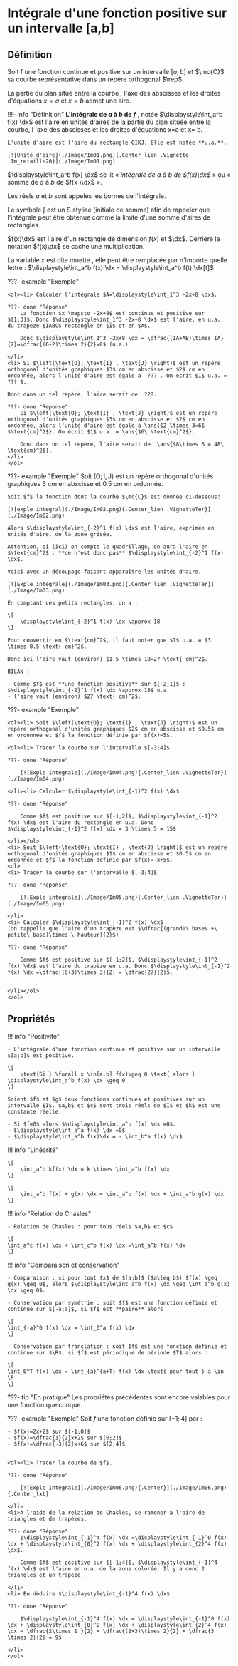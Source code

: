 # Intégrale d'une fonction positive sur un intervalle [a,b]

## Définition

Soit f une fonction continue et positive sur un intervalle $[a,b]$ et $\mc{C}$ sa courbe représentative dans un repère orthogonal $\rep$.

La partie du plan situé entre la courbe , l'axe des abscisses et les droites d'équations $x=a$ et $x= b$ admet une aire.

!!!- info "Définition"
    **L'intégrale de $a$ à $b$ de $f$** , notée $\displaystyle\int_a^b f(x) \dx$ est l'aire en unités d'aires de la partie du plan située entre la courbe, l 'axe des abscisses et les droites d'équations x=a et x= b.
    
    L'unité d'aire est l'aire du rectangle OIKJ. Elle est notée **u.a.**.

    [![Unité d'aire](./Image/Im01.png){.Center_lien .Vignette .Im_retaille20}](./Image/Im01.png)

 $\displaystyle\int_a^b f(x) \dx$ se lit &laquo; *intégrale de $a$ à $b$ de $f(x)\dx$* &raquo; ou &laquo; somme de $a$ à $b$ de $f(x )\dx$ &raquo;.
 
Les réels $a$ et $b$ sont appelés les bornes de l'intégrale.

Le symbole $\displaystyle\int$ est un S stylisé (initiale de somme) afin de rappeler que l'intégrale peut être obtenue comme la limite d'une somme d'aires de rectangles.

$f(x)\dx$ est l'aire d'un rectangle de dimension $f(x)$ et $\dx$. Derrière la notation $f(x)\dx$ se cache une multiplication.

La variable $x$ est dite muette , elle peut être remplacée par n'importe quelle lettre : $\displaystyle\int_a^b f(x) \dx = \displaystyle\int_a^b f(t) \dx[t]$

???- example "Exemple"
	
	<ol><li> Calculer l'intégrale $A=\displaystyle\int_1^3 -2x+8 \dx$.
 
    ???- done "Réponse"
		La fonction $x \mapsto -2x+8$ est continue et positive sur $[1;3]$. Donc $\displaystyle\int_1^3 -2x+8 \dx$ est l'aire, en u.a., du trapèze $IABC$ rectangle en $I$ et en $A$.
		
		Donc $\displaystyle\int_1^3 -2x+8 \dx = \dfrac{(IA+AB)\times IA}{2}=\dfrac{(6+2)\times 2}{2}=8$ (u.a.)
 
	</li>
	<li> Si $\left(\text{O}; \text{I} , \text{J} \right)$ est un repère orthogonal d'unités graphiques $3$ cm en abscisse et $2$ cm en ordonnée, alors l'unité d'aire est égale à  ??? . On écrit $1$ u.a. =  ??? $.
	
	Donc dans un tel repère, l'aire serait de  ???. 

	???- done "Reponse"
		Si $\left(\text{O}; \text{I} , \text{J} \right)$ est un repère orthogonal d'unités graphiques $3$ cm en abscisse et $2$ cm en ordonnée, alors l'unité d'aire est égale à \ans{$2 \times 3=6$ $\text{cm}^2$}. On écrit $1$ u.a. = \ans{$6\ \text{cm}^2$}.
	
		Donc dans un tel repère, l'aire serait de  \ans{$8\times 6 = 48\ \text{cm}^2$}. 
	</li>
	</ol>


???- example "Exemple"
	Soit $\left(\text{O}; \text{I} , \text{J} \right)$ est un repère orthogonal d'unités graphiques $3$ cm en abscisse et $0.5$ cm en ordonnée.

	Soit $f$ la fonction dont la courbe $\mc{C}$ est donnée ci-dessous:

	[![exple integral](./Image/Im02.png){.Center_lien .VignetteTer}](./Image/Im02.png)

	Alors $\displaystyle\int_{-2}^1 f(x) \dx$ est l'aire, exprimée en unités d'aire, de la zone grisée.
	
	Attention, si (ici) on compte le quadrillage, on aura l'aire en $\text{cm}^2$ : **ce n'est donc pas** $\displaystyle\int_{-2}^1 f(x) \dx$.

	Voici avec un découpage faisant apparaître les unités d'aire.

	[![Exple integrale](./Image/Im03.png){.Center_lien .VignetteTer}](./Image/Im03.png)

	En comptant ces petits rectangles, on a :

	\[ 
		\displaystyle\int_{-2}^1 f(x) \dx \approx 18 
	\]

	Pour convertir en $\text{cm}^2$, il faut noter que $1$ u.a. = $3 \times 0.5 \text{ cm}^2$.
	
	Donc ici l'aire vaut (environ) $1.5 \times 18=27 \text{ cm}^2$.

	BILAN : 
	
	- Comme $f$ est **une fonction positive** sur $[-2;1]$ : $\displaystyle\int_{-2}^1 f(x) \dx \approx 18$ u.a.
	- l'aire vaut (environ) $27 \text{ cm}^2$.
 
 

???- example "Exemple"

	<ol><li> Soit $\left(\text{O}; \text{I} , \text{J} \right)$ est un repère orthogonal d'unités graphiques $2$ cm en abscisse et $0.5$ cm en ordonnée et $f$ la fonction définie par $f(x)=5$.

	<ol><li> Tracer la courbe sur l'intervalle $[-3;4]$
    
	???- done "Réponse"

		[![Exple integrale](./Image/Im04.png){.Center_lien .VignetteTer}](./Image/Im04.png)
 
	</li><li> Calculer $\displaystyle\int_{-1}^2 f(x) \dx$
    
	???- done "Réponse"

		Comme $f$ est positive sur $[-1;2]$, $\displaystyle\int_{-1}^2 f(x) \dx$ est l'aire du rectangle en u.a. Donc $\displaystyle\int_{-1}^2 f(x) \dx = 3 \times 5 = 15$
 
	</li></ol>
	<li> Soit $\left(\text{O}; \text{I} , \text{J} \right)$ est un repère orthogonal d'unités graphiques $1$ cm en abscisse et $0.5$ cm en ordonnée et $f$ la fonction définie par $f(x)=-x+5$.
	<ol>
	<li> Tracer la courbe sur l'intervalle $[-3;4]$
    
	???- done "Réponse"

		[![Exple integrale](./Image/Im05.png){.Center_lien .VignetteTer}](./Image/Im05.png)
 
	</li>
	<li> Calculer $\displaystyle\int_{-1}^2 f(x) \dx$ 
	(on rappelle que l'aire d'un trapèze est $\dfrac{(grande\ base\ +\ petite\ base)\times \ hauteur}{2}$)
    
	???- done "Réponse"

		Comme $f$ est positive sur $[-1;2]$, $\displaystyle\int_{-1}^2 f(x) \dx$ est l'aire du trapèze en u.a. Donc $\displaystyle\int_{-1}^2 f(x) \dx =\dfrac{(6+3)\times 3}{2} = \dfrac{27}{2}$.
 

	</li></ol>
	</ol>

 

## Propriétés

!!! info "Positivité"

	- L'intégrale d'une fonction continue et positive sur un intervalle $[a;b]$ est positive.

	\[ 
		\text{Si } \forall x \in[a;b] f(x)\geq 0 \text{ alors } \displaystyle\int_a^b f(x) \dx \geq 0  
	\]

	Soient $f$ et $g$ deux fonctions continues et positives sur un intervalle $I$. $a,b$ et $c$ sont trois réels de $I$ et $k$ est une constante réelle.

    - Si $f=0$ alors $\displaystyle\int_a^b f(x) \dx =0$. 
    - $\displaystyle\int_a^a f(x) \dx =0$
    - $\displaystyle\int_a^b f(x)\dx = - \int_b^a f(x) \dx$

!!! info "Linéarité"
    
    \[
        \int_a^b kf(x) \dx = k \times \int_a^b f(x) \dx
    \]

    \[ 
        \int_a^b f(x) + g(x) \dx = \int_a^b f(x) \dx + \int_a^b g(x) \dx 
    \]

!!! info "Relation de Chasles"

    - Relation de Chasles : pour tous réels $a,b$ et $c$

    \[
    \int_a^c f(x) \dx + \int_c^b f(x) \dx =\int_a^b f(x) \dx
    \] 

!!! info "Comparaison et conservation"

    - Comparaison : si pour tout $x$ de $[a;b]$ ($a\leq b$) $f(x) \geq g(x) \geq 0$, alors $\displaystyle\int_a^b f(x) \dx \geq \int_a^b g(x) \dx \geq 0$.

    - Conservation par symétrie : soit $f$ est une fonction définie et continue sur $[-a;a]$, si $f$ est **paire** alors 

    \[
    \int_{-a}^0 f(x) \dx = \int_0^a f(x) \dx
    \]

    - Conservation par translation : soit $f$ est une fonction définie et continue sur $\R$, si $f$ est périodique de période $T$ alors :
    
    \[
    \int_0^T f(x) \dx = \int_{a}^{a+T} f(x) \dx \text{ pour tout } a \in \R
    \]
<!--\item Conservation par symétrie : soit $f$ est une fonction définie et continue sur $[-a;a]$, si $f$ est \textbf{paire} alors 
%\[ \displaystyle\int_{-a}^0 f(x) \dx = \displaystyle\int_0^a f(x) \dx \]
%\item Conservation par translation : soit $f$ est une fonction définie et continue sur $\R$, si $f$ est périodique de période $T$ alors :
%\[ \displaystyle\int_0^T f(x) \dx = \displaystyle\int_{a}^{a+T} f(x) \dx \text{ pour tout } a \in \R   \]-->
 
???- tip "En pratique"
	Les propriétés précédentes sont encore valables pour une fonction quelconque.

???- example "Exemple"
	Soit $f$ une fonction définie sur $[-1;4]$ par :
	
	- $f(x)=2x+2$ sur $[-1;0]$
	- $f(x)=\dfrac{1}{2}x+2$ sur $[0;2]$
	- $f(x)=\dfrac{-3}{2}x+6$ sur $[2;4]$
 

	<ol><li> Tracer la courbe de $f$.
    
	???- done "Réponse"
		
		[![Exple integrale](./Image/Im06.png){.Center}](./Image/Im06.png){.Center_txt}
 
	</li>
	<li>A l'aide de la relation de Chasles, se ramener à l'aire de triangles et de trapèzes.
    
	???- done "Réponse"
		$\displaystyle\int_{-1}^4 f(x) \dx =\displaystyle\int_{-1}^0 f(x) \dx + \displaystyle\int_{0}^2 f(x) \dx + \displaystyle\int_{2}^4 f(x) \dx$.
		
		Comme $f$ est positive sur $[-1;4]$, $\displaystyle\int_{-1}^4 f(x) \dx$ est l'aire en u.a. de la zone colorée. Il y a donc 2 triangles et un trapèze.
 
	</li>
	<li> En déduire $\displaystyle\int_{-1}^4 f(x) \dx$
    
	???- done "Réponse"

		$\displaystyle\int_{-1}^4 f(x) \dx = \displaystyle\int_{-1}^0 f(x) \dx + \displaystyle\int_{0}^2 f(x) \dx + \displaystyle\int_{2}^4 f(x) \dx = \dfrac{2\times 1 }{2} + \dfrac{(2+3)\times 2}{2} + \dfrac{3 \times 2}{2} = 9$

	</li>
	</ol>
 
 